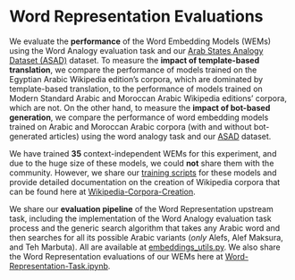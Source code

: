 # Word Representation Evaluations

We evaluate the **performance** of the Word Embedding Models (WEMs) using the Word Analogy evaluation task and our [Arab States Analogy Dataset (ASAD)](https://github.com/SaiedAlshahrani/performance-implications/tree/main/Word-Representation-Evals/ASAD) dataset. To measure the **impact of template-based translation**, we compare the performance of models trained on the Egyptian Arabic Wikipedia edition’s corpora, which are dominated by template-based translation, to the performance of models trained on Modern Standard Arabic and Moroccan Arabic Wikipedia editions’ corpora, which are not. On the other hand, to measure the **impact of bot-based generation**, we compare the performance of word embedding models trained on Arabic and Moroccan Arabic corpora (with and without bot-generated articles) using the word analogy task and our [ASAD](https://github.com/SaiedAlshahrani/performance-implications/tree/main/Word-Representation-Evals/ASAD) dataset.

We have trained **35** context-independent WEMs for this experiment, and due to the huge size of these models, we could **not** share them with the community. However, we share our [training scripts](https://github.com/SaiedAlshahrani/performance-implications/tree/main/Word-Representation-Evals/Training-Scripts) for these models and provide detailed documentation on the creation of Wikipedia corpora that can be found here at [Wikipedia-Corpora-Creation](https://github.com/SaiedAlshahrani/performance-implications/tree/main/Wikipedia-Corpora-Creation). 


We share our **evaluation pipeline** of the Word Representation upstream task, including the implementation of the Word Analogy evaluation task process and the generic search algorithm that takes any Arabic word and then searches for all its possible Arabic variants (*only* Alefs, Alef Maksura, and Teh Marbuta). All are available at [embeddings_utils.py](https://github.com/SaiedAlshahrani/performance-implications/blob/main/Word-Representation-Evals/embeddings_utils.py). We also share the Word Representation evaluations of our WEMs here at [Word-Representation-Task.ipynb](https://github.com/SaiedAlshahrani/performance-implications/blob/main/Word-Representation-Evals/Word-Representation-Task.ipynb).